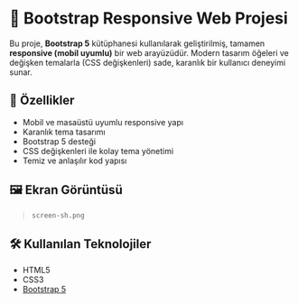 # 📱 Bootstrap Responsive Web Projesi

Bu proje, **Bootstrap 5** kütüphanesi kullanılarak geliştirilmiş, tamamen **responsive (mobil uyumlu)** bir web arayüzüdür. Modern tasarım öğeleri ve değişken temalarla (CSS değişkenleri) sade, karanlık bir kullanıcı deneyimi sunar.

## 🔧 Özellikler

- Mobil ve masaüstü uyumlu responsive yapı
- Karanlık tema tasarımı
- Bootstrap 5 desteği
- CSS değişkenleri ile kolay tema yönetimi
- Temiz ve anlaşılır kod yapısı

## 🖼️ Ekran Görüntüsü

> `screen-sh.png`

## 🛠️ Kullanılan Teknolojiler

- HTML5
- CSS3
- [Bootstrap 5](https://getbootstrap.com/)

